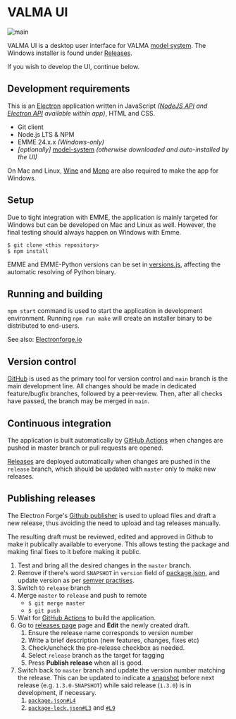 # VALMA UI

![main](https://github.com/Traficom/lem-ui)

VALMA UI is a desktop user interface for VALMA [model system](https://github.com/Traficom/lem-model-system).
The Windows installer is found under [Releases](https://github.com/Traficom/lem-ui/releases).

If you wish to develop the UI, continue below.

## Development requirements

This is an [Electron](https://electrojs.org) application written in JavaScript _([NodeJS API](https://nodejs.org/api/)
and [Electron API](https://www.electronjs.org/docs/api) available within app)_, HTML and CSS.

- Git client
- Node.js LTS & NPM
- EMME 24.x.x _(Windows-only)_
- _[optionally]_ [model-system](https://github.com/Traficom/lem-model-system) _(otherwise downloaded and auto-installed by the UI)_

On Mac and Linux, [Wine](https://www.winehq.org/) and [Mono](https://www.mono-project.com/) are also required to make the app for Windows.

## Setup

Due to tight integration with EMME, the application is mainly targeted for Windows but can be developed on Mac and Linux as well.
However, the final testing should always happen on Windows with Emme.

```
$ git clone <this repository>
$ npm install
```

EMME and EMME-Python versions can be set in [versions.js](src/versions.js), affecting the automatic resolving of Python binary.

## Running and building

`npm start` command is used to start the application in development environment. Running `npm run make` will create an installer binary to be distributed to end-users.

See also: [Electronforge.io](https://www.electronforge.io/)

## Version control

[GitHub](https://github.com/Traficom/lem-ui) is used as the primary tool for version control and `main` branch is the main development line.
All changes should be made in dedicated feature/bugfix branches, followed by a peer-review.
Then, after all checks have passed, the branch may be merged in `main`.

## Continuous integration

The application is built automatically by [GitHub Actions](https://github.com/HSLdevcom/helmet-ui/actions)
when changes are pushed in master branch or pull requests are opened.

[Releases](https://github.com/Traficom/lem-ui/releases) are deployed automatically when changes are pushed in the `release` branch,
which should be updated with `master` only to make new releases.

## Publishing releases

The Electron Forge's [Github publisher](https://www.electronforge.io/config/publishers/github) is
used to upload files and draft a new release, thus avoiding the need to upload and tag releases
manually.

The resulting draft must be reviewed, edited and approved in Github to make it publically available
to everyone. This allows testing the package and making final fixes to it before making it public.

1. Test and bring all the desired changes in the `master` branch.
1. Remove if there's word `SNAPSHOT` in `version` field of [package.json](./package.json), and
   update version as per [semver practises](https://semver.org/).
1. Switch to `release` branch
1. Merge `master` to `release` and push to remote
    - `$ git merge master`
    - `$ git push`
1. Wait for [GitHub Actions](https://github.com/Traficom/lem-ui/actions) to build the
   application.
1. Go to [releases page](https://github.com/HSLdevcom/helmet-ui/releases) page and **Edit** the
   newly created draft.
    1. Ensure the release name corresponds to version number
    1. Write a brief description (new features, changes, fixes etc)
    1. Check/uncheck the pre-release checkbox as needed.
    1. Select `release` branch as the target for tagging
    1. Press **Publish release** when all is good.
1. Switch back to `master` branch and update the version number matching the release. This can be
   updated to indicate a [snapshot](http://codethataint.com/blog/what-are-maven-snapshots/) before
   next release (e.g. `1.3.0-SNAPSHOT`) while said release (`1.3.0`) is in development, if necessary.
    1. [`package.json#L4`](package.json#L4)
    1. [`package-lock.json#L3`](package-lock.json#L3)
       and [`#L9`](package-lock.json#L9)
